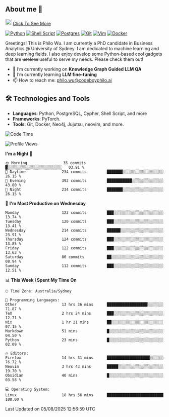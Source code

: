 ## About me 🤗

<a href="#"><img src="https://media.giphy.com/media/hvRJCLFzcasrR4ia7z/giphy.gif" width="20px" height="20px"></a> [Click To See More](https://codeboyphilo.github.io)

[![Python](https://img.shields.io/badge/python-3670A0?style=for-the-badge&logo=python&logoColor=ffdd54)](#)
[![Shell Script](https://img.shields.io/badge/shell_script-%23121011.svg?style=for-the-badge&logo=gnu-bash&logoColor=white)](#)
[![Postgres](https://img.shields.io/badge/postgres-%23316192.svg?style=for-the-badge&logo=postgresql&logoColor=white)](#)
[![Git](https://img.shields.io/badge/git-%23F05033.svg?style=for-the-badge&logo=git&logoColor=white)](#)
[![Vim](https://img.shields.io/badge/VIM-%2311AB00.svg?style=for-the-badge&logo=vim&logoColor=white)](#)
[![Docker](https://img.shields.io/badge/docker-%230db7ed.svg?style=for-the-badge&logo=docker&logoColor=white)](#)

Greetings! This is Philo Wu. I am currently a PhD candidate in Business Analytics \@ University of Sydney. I am dedicated to machine learning and deep learning fields. I also enjoy develop some Python-based cool gadgets that are ~~useless~~ useful to serve my needs. Please check them out!

- 🔭 I’m currently working on **Knowledge Graph Guided LLM QA**
- 🌱 I’m currently learning **LLM fine-tuning**
- 📫 How to reach me: philo.wu@codeboyphilo.ai

## 🛠 Technologies and Tools
- **Languages**: Python, PostgreSQL, Cypher, Shell Script, and more
- **Frameworks**: PyTorch.
- **Tools**: Git, Docker, Neo4j, Jujutsu, neovim, and more.

<!--START_SECTION:waka-->
![Code Time](http://img.shields.io/badge/Code%20Time-976%20hrs%2039%20mins-blue)

![Profile Views](http://img.shields.io/badge/Profile%20Views-3-blue)

**I'm a Night 🦉** 

```text
🌞 Morning                35 commits          █░░░░░░░░░░░░░░░░░░░░░░░░   03.91 % 
🌆 Daytime                234 commits         ███████░░░░░░░░░░░░░░░░░░   26.15 % 
🌃 Evening                392 commits         ███████████░░░░░░░░░░░░░░   43.80 % 
🌙 Night                  234 commits         ███████░░░░░░░░░░░░░░░░░░   26.15 % 
```
📅 **I'm Most Productive on Wednesday** 

```text
Monday                   123 commits         ███░░░░░░░░░░░░░░░░░░░░░░   13.74 % 
Tuesday                  120 commits         ███░░░░░░░░░░░░░░░░░░░░░░   13.41 % 
Wednesday                214 commits         ██████░░░░░░░░░░░░░░░░░░░   23.91 % 
Thursday                 124 commits         ███░░░░░░░░░░░░░░░░░░░░░░   13.85 % 
Friday                   122 commits         ███░░░░░░░░░░░░░░░░░░░░░░   13.63 % 
Saturday                 80 commits          ██░░░░░░░░░░░░░░░░░░░░░░░   08.94 % 
Sunday                   112 commits         ███░░░░░░░░░░░░░░░░░░░░░░   12.51 % 
```


📊 **This Week I Spent My Time On** 

```text
🕑︎ Time Zone: Australia/Sydney

💬 Programming Languages: 
Other                    13 hrs 36 mins      ██████████████████░░░░░░░   71.87 % 
TeX                      2 hrs 24 mins       ███░░░░░░░░░░░░░░░░░░░░░░   12.71 % 
Nix                      1 hr 21 mins        ██░░░░░░░░░░░░░░░░░░░░░░░   07.15 % 
Markdown                 51 mins             █░░░░░░░░░░░░░░░░░░░░░░░░   04.50 % 
Python                   23 mins             █░░░░░░░░░░░░░░░░░░░░░░░░   02.09 % 

🔥 Editors: 
Firefox                  14 hrs 31 mins      ███████████████████░░░░░░   76.72 % 
Neovim                   3 hrs 43 mins       █████░░░░░░░░░░░░░░░░░░░░   19.70 % 
Obsidian                 40 mins             █░░░░░░░░░░░░░░░░░░░░░░░░   03.58 % 

💻 Operating System: 
Linux                    18 hrs 56 mins      █████████████████████████   100.00 % 
```


 Last Updated on 05/08/2025 12:56:59 UTC
<!--END_SECTION:waka-->
